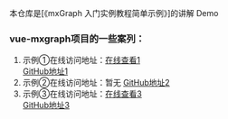 本仓库是[《mxGraph 入门实例教程简单示例》]的讲解 Demo

### vue-mxgraph项目的一些案列：
1. 示例①在线访问地址：<a href="https://lanniu.github.io/vue-mxgraph-example" target="_blank">在线查看1</a></td>
    <br/>
    <a href="https://github.com/lanniu/vue-mxgraph-example" target="_blank">GitHub地址1</a></td>
2. 示例②在线访问地址：暂无
    <a href="https://github.com/nelsonkuang/vue-mxgraph" target="_blank">GitHub地址2</a></td>
3. 示例③在线访问地址：<a href="http://www.yejinzhan.top/" target="_blank">在线查看3</a></td>
    <br/>
    <a href="https://github.com/jinzhanye/pokemon-diagram" target="_blank">GitHub地址3</a></td>